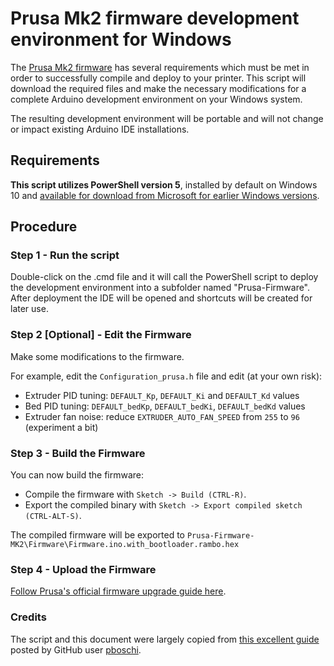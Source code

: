 # Prusa Mk2 firmware development environment for Windows
The [Prusa Mk2 firmware](https://github.com/prusa3d/Prusa-Firmware) has several requirements which must be met in order to successfully compile and deploy to your printer.  This script will download the required files and make the necessary modifications for a complete Arduino development environment on your Windows system.  

The resulting development environment will be portable and will not change or impact existing Arduino IDE installations.

## Requirements
**This script utilizes PowerShell version 5**, installed by default on Windows 10 and [available for download from Microsoft for earlier Windows versions](https://www.microsoft.com/en-us/download/details.aspx?id=50395).

## Procedure
### Step 1 - Run the script
Double-click on the .cmd file and it will call the PowerShell script to deploy the development environment into a subfolder named "Prusa-Firmware".  After deployment the IDE will be opened and shortcuts will be created for later use.

### Step 2 [Optional] - Edit the Firmware
Make some modifications to the firmware.

For example, edit the `Configuration_prusa.h` file and edit (at your own risk):

* Extruder PID tuning: `DEFAULT_Kp`, `DEFAULT_Ki` and `DEFAULT_Kd` values
* Bed PID tuning: `DEFAULT_bedKp`, `DEFAULT_bedKi`, `DEFAULT_bedKd` values
* Extruder fan noise: reduce `EXTRUDER_AUTO_FAN_SPEED` from `255` to `96` (experiment a bit)

### Step 3 - Build the Firmware
You can now build the firmware:

* Compile the firmware with `Sketch -> Build (CTRL-R)`.
* Export the compiled binary with `Sketch -> Export compiled sketch (CTRL-ALT-S)`.

The compiled firmware will be exported to `Prusa-Firmware-MK2\Firmware\Firmware.ino.with_bootloader.rambo.hex`

### Step 4 - Upload the Firmware
[Follow Prusa's official firmware upgrade guide here](http://manual.prusa3d.com/Guide/Upgrading+firmware/66).

### Credits
The script and this document were largely copied from [this excellent guide](https://github.com/prusa3d/Prusa-Firmware/issues/29#issuecomment-268985294) posted by GitHub user [pboschi](https://github.com/pboschi).
